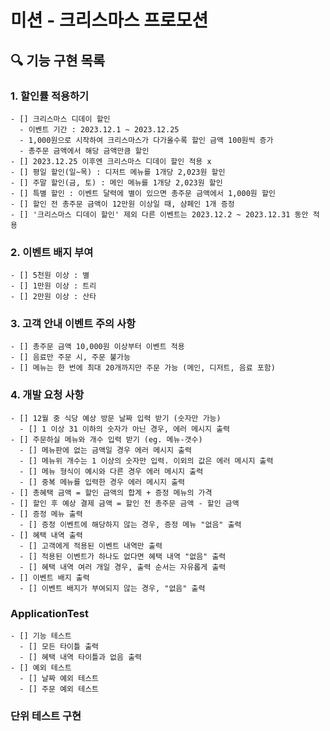 # 미션 - 크리스마스 프로모션

## 🔍 기능 구현 목록
  ### 1. 할인률 적용하기
    - [] 크리스마스 디데이 할인
      - 이벤트 기간 : 2023.12.1 ~ 2023.12.25
      - 1,000원으로 시작하여 크리스마스가 다가올수록 할인 금액 100원씩 증가
      - 총주문 금액에서 해당 금액만큼 할인
    - [] 2023.12.25 이후엔 크리스마스 디데이 할인 적용 x
    - [] 평일 할인(일~목) : 디저트 메뉴를 1개당 2,023원 할인
    - [] 주말 할인(금, 토) : 메인 메뉴를 1개당 2,023원 할인
    - [] 특별 할인 : 이벤트 달력에 별이 있으면 총주문 금액에서 1,000원 할인
    - [] 할인 전 총주문 금액이 12만원 이상일 때, 샴페인 1개 증정
    - [] '크리스마스 디데이 할인' 제외 다른 이벤트는 2023.12.2 ~ 2023.12.31 동안 적용
  
  ### 2. 이벤트 배지 부여
    - [] 5천원 이상 : 별
    - [] 1만원 이상 : 트리
    - [] 2만원 이상 : 산타

  ### 3. 고객 안내 이벤트 주의 사항
    - [] 총주문 금액 10,000원 이상부터 이벤트 적용
    - [] 음료만 주문 시, 주문 불가능
    - [] 메뉴는 한 번에 최대 20개까지만 주문 가능 (메인, 디저트, 음료 포함)

  ### 4. 개발 요청 사항
    - [] 12월 중 식당 예상 방문 날짜 입력 받기 (숫자만 가능)
      - [] 1 이상 31 이하의 숫자가 아닌 경우, 에러 메시지 출력
    - [] 주문하실 메뉴와 개수 입력 받기 (eg. 메뉴-갯수)
      - [] 메뉴판에 없는 금액일 경우 에러 메시지 출력
      - [] 메뉴위 개수는 1 이상의 숫자만 입력. 이외의 값은 에러 메시지 출력
      - [] 메뉴 형식이 예시와 다른 경우 에러 메시지 출력
      - [] 중복 메뉴를 입력한 경우 에러 메시지 출력
    - [] 총혜택 금액 = 할인 금액의 합계 + 증정 메뉴의 가격
    - [] 할인 후 예상 결제 금액 = 할인 전 총주문 금액 - 할인 금액
    - [] 증정 메뉴 출력
      - [] 증정 이벤트에 해당하지 않는 경우, 증정 메뉴 "없음" 출력
    - [] 혜택 내역 출력
      - [] 고객에게 적용된 이벤트 내역만 출력
      - [] 적용된 이벤트가 하나도 없다면 혜택 내역 "없음" 출력
      - [] 혜택 내역 여러 개일 경우, 출력 순서는 자유롭게 출력
    - [] 이벤트 배지 출력
      - [] 이벤트 배지가 부여되지 않는 경우, "없음" 출력
  
  ### ApplicationTest
    - [] 기능 테스트
      - [] 모든 타이틀 출력
      - [] 혜택 내역 타이틀과 없음 출력
    - [] 예외 테스트
      - [] 날짜 예외 테스트
      - [] 주문 예외 테스트

  ### 단위 테스트 구현
  
